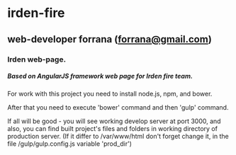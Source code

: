 # irden-fire
## web-developer forrana (forrana@gmail.com)
### Irden web-page.
##### Based on AngularJS framework web page for Irden fire team.

For work with this project you need to install node.js, npm, and bower.

After that you need to execute 'bower' command and then 'gulp' command.

If all will be good - you will see working develop server at port 3000, and also,
you can find built project's files and folders in working directory of production
server. (If it differ to /var/www/html don't forget change it, in the file /gulp/gulp.config.js
variable 'prod_dir') 
